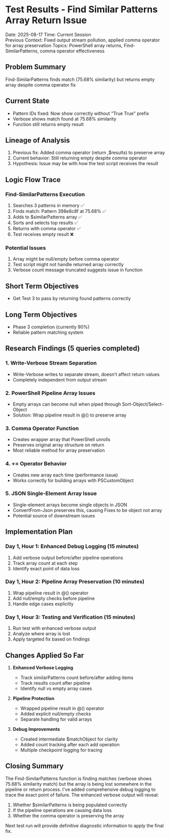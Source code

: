 # Test Results - Find Similar Patterns Array Return Issue
Date: 2025-08-17
Time: Current Session  
Previous Context: Fixed output stream pollution, applied comma operator for array preservation
Topics: PowerShell array returns, Find-SimilarPatterns, comma operator effectiveness

## Problem Summary
Find-SimilarPatterns finds match (75.68% similarity) but returns empty array despite comma operator fix

## Current State
- Pattern IDs fixed: Now show correctly without "True True" prefix
- Verbose shows match found at 75.68% similarity
- Function still returns empty result

## Lineage of Analysis
1. Previous fix: Added comma operator (return ,$results) to preserve array
2. Current behavior: Still returning empty despite comma operator
3. Hypothesis: Issue may be with how the test script receives the result

## Logic Flow Trace

### Find-SimilarPatterns Execution
1. Searches 3 patterns in memory ✅
2. Finds match: Pattern 398e8c8f at 75.68% ✅
3. Adds to $similarPatterns array ✅
4. Sorts and selects top results ✅
5. Returns with comma operator ✅
6. Test receives empty result ❌

### Potential Issues
1. Array might be null/empty before comma operator
2. Test script might not handle returned array correctly
3. Verbose count message truncated suggests issue in function

## Short Term Objectives
- Get Test 3 to pass by returning found patterns correctly

## Long Term Objectives  
- Phase 3 completion (currently 90%)
- Reliable pattern matching system

## Research Findings (5 queries completed)

### 1. Write-Verbose Stream Separation
- Write-Verbose writes to separate stream, doesn't affect return values
- Completely independent from output stream

### 2. PowerShell Pipeline Array Issues
- Empty arrays can become null when piped through Sort-Object/Select-Object
- Solution: Wrap pipeline result in @() to preserve array

### 3. Comma Operator Function
- Creates wrapper array that PowerShell unrolls
- Preserves original array structure on return
- Most reliable method for array preservation

### 4. += Operator Behavior
- Creates new array each time (performance issue)
- Works correctly for building arrays with PSCustomObject

### 5. JSON Single-Element Array Issue
- Single-element arrays become single objects in JSON
- ConvertFrom-Json preserves this, causing Fixes to be object not array
- Potential source of downstream issues

## Implementation Plan

### Day 1, Hour 1: Enhanced Debug Logging (15 minutes)
1. Add verbose output before/after pipeline operations
2. Track array count at each step
3. Identify exact point of data loss

### Day 1, Hour 2: Pipeline Array Preservation (10 minutes)  
1. Wrap pipeline result in @() operator
2. Add null/empty checks before pipeline
3. Handle edge cases explicitly

### Day 1, Hour 3: Testing and Verification (15 minutes)
1. Run test with enhanced verbose output
2. Analyze where array is lost
3. Apply targeted fix based on findings

## Changes Applied So Far

1. **Enhanced Verbose Logging**
   - Track similarPatterns count before/after adding items
   - Track results count after pipeline
   - Identify null vs empty array cases

2. **Pipeline Protection**  
   - Wrapped pipeline result in @() operator
   - Added explicit null/empty checks
   - Separate handling for valid arrays

3. **Debug Improvements**
   - Created intermediate $matchObject for clarity
   - Added count tracking after each add operation
   - Multiple checkpoint logging for tracing

## Closing Summary

The Find-SimilarPatterns function is finding matches (verbose shows 75.68% similarity match) but the array is being lost somewhere in the pipeline or return process. I've added comprehensive debug logging to trace the exact point of failure. The enhanced verbose output will reveal:

1. Whether $similarPatterns is being populated correctly
2. If the pipeline operations are causing data loss
3. Whether the comma operator is preserving the array

Next test run will provide definitive diagnostic information to apply the final fix.